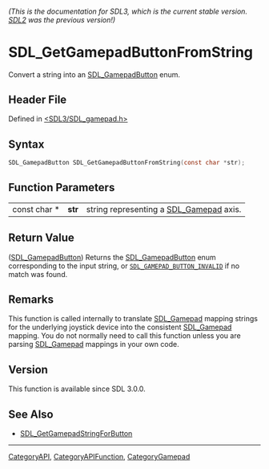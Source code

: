 ###### (This is the documentation for SDL3, which is the current stable version. [SDL2](https://wiki.libsdl.org/SDL2/) was the previous version!)
# SDL_GetGamepadButtonFromString

Convert a string into an [SDL_GamepadButton](SDL_GamepadButton) enum.

## Header File

Defined in [<SDL3/SDL_gamepad.h>](https://github.com/libsdl-org/SDL/blob/main/include/SDL3/SDL_gamepad.h)

## Syntax

```c
SDL_GamepadButton SDL_GetGamepadButtonFromString(const char *str);
```

## Function Parameters

|              |         |                                                        |
| ------------ | ------- | ------------------------------------------------------ |
| const char * | **str** | string representing a [SDL_Gamepad](SDL_Gamepad) axis. |

## Return Value

([SDL_GamepadButton](SDL_GamepadButton)) Returns the
[SDL_GamepadButton](SDL_GamepadButton) enum corresponding to the input
string, or [`SDL_GAMEPAD_BUTTON_INVALID`](SDL_GAMEPAD_BUTTON_INVALID) if no
match was found.

## Remarks

This function is called internally to translate [SDL_Gamepad](SDL_Gamepad)
mapping strings for the underlying joystick device into the consistent
[SDL_Gamepad](SDL_Gamepad) mapping. You do not normally need to call this
function unless you are parsing [SDL_Gamepad](SDL_Gamepad) mappings in your
own code.

## Version

This function is available since SDL 3.0.0.

## See Also

- [SDL_GetGamepadStringForButton](SDL_GetGamepadStringForButton)

----
[CategoryAPI](CategoryAPI), [CategoryAPIFunction](CategoryAPIFunction), [CategoryGamepad](CategoryGamepad)

